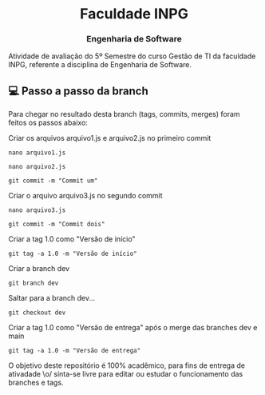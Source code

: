 <h1 align="center">
  Faculdade INPG
</h1>

<h3 align="center">
    Engenharia de Software
</h3>

Atividade de avaliação do 5º Semestre do curso Gestão de TI da faculdade INPG, referente a disciplina de Engenharia de Software.


## :computer: Passo a passo da branch

Para chegar no resultado desta branch (tags, commits, merges) foram feitos os passos abaixo:

Criar os arquivos arquivo1.js e arquivo2.js no primeiro commit

```nano arquivo1.js```

```nano arquivo2.js```

```git commit -m "Commit um"```

Criar o arquivo arquivo3.js no segundo commit

```nano arquivo3.js```

```git commit -m "Commit dois"```

Criar a tag 1.0 como "Versão de início"

```git tag -a 1.0 -m "Versão de início"```

Criar a branch dev

```git branch dev```

Saltar para a branch dev...

```git checkout dev```

Criar a tag 1.0 como "Versão de entrega" após o merge das branches dev e main

```git tag -a 1.0 -m "Versão de entrega"```

O objetivo deste repositório é 100% acadêmico, para fins de entrega de ativadade \o/ sinta-se livre para editar ou estudar o funcionamento das branches e tags.
